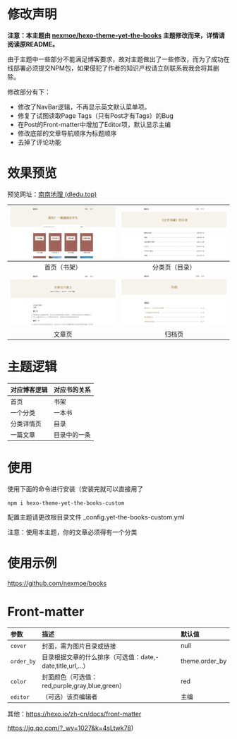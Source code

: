 # 修改声明

**注意：本主题由 [nexmoe/hexo-theme-yet-the-books](https://github.com/nexmoe/hexo-theme-yet-the-books) 主题修改而来，详情请阅读原README。**

 由于主题中一些部分不能满足博客要求，故对主题做出了一些修改，而为了成功在线部署必须提交NPM包，如果侵犯了作者的知识产权请立刻联系我我会将其删除。

修改部分有下：

- 修改了NavBar逻辑，不再显示英文默认菜单项。
- 修复了试图读取Page Tags（只有Post才有Tags）的Bug
- 在Post的Front-matter中增加了Editor项，默认显示主编
- 修改底部的文章导航顺序为标题顺序
- 去掉了评论功能



# 效果预览

预览网址：[南南地理 (dledu.top)](http://dledu.top/)

| ![首页（书架）](./cover/1.png) | ![分类页（目录）](./cover/2.png) |
| :----------------------------: | :------------------------------: |
|          首页（书架）          |          分类页（目录）          |
|    ![文章页](./cover/3.png)    |     ![归档页](./cover/4.png)     |
|             文章页             |              归档页              |



# 主题逻辑

| 对应博客逻辑 | 对应书的关系 |
| ------------ | ------------ |
| 首页         | 书架         |
| 一个分类     | 一本书       |
| 分类详情页   | 目录         |
| 一篇文章     | 目录中的一条 |



# 使用

使用下面的命令进行安装（安装完就可以直接用了

```shell
npm i hexo-theme-yet-the-books-custom
```

配置主题请更改根目录文件 _config.yet-the-books-custom.yml

注意：使用本主题，你的文章必须得有一个分类



# 使用示例

https://github.com/nexmoe/books



# Front-matter

| 参数       | 描述                                                       | 默认值         |
| :--------- | :--------------------------------------------------------- | :------------- |
| `cover`    | 封面，需为图片目录或链接                                   | null           |
| `order_by` | 目录根据文章的什么排序（可选值：date,-date,title,url,...） | theme.order_by |
| `color`    | 封面颜色（可选值：red,purple,gray,blue,green）             | red            |
| `editor`   | （可选）该页编辑者                                         | 主编           |

其他：https://hexo.io/zh-cn/docs/front-matter

https://jq.qq.com/?_wv=1027&k=4sLtwk78)
